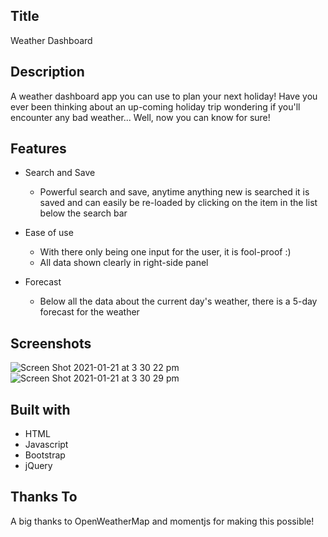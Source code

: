 ## Title
Weather Dashboard

## Description
A weather dashboard app you can use to plan your next holiday! Have you ever been thinking about an up-coming holiday trip wondering if you'll encounter any bad weather... Well, now you can know for sure!

## Features
- Search and Save
  - Powerful search and save, anytime anything new is searched it is saved and can easily be re-loaded by clicking on the item in the list below the search bar

- Ease of use
  - With there only being one input for the user, it is fool-proof :)
  - All data shown clearly in right-side panel

- Forecast
  - Below all the data about the current day's weather, there is a 5-day forecast for the weather

## Screenshots
![Screen Shot 2021-01-21 at 3 30 22 pm](https://user-images.githubusercontent.com/20080981/105282157-a3545a80-5bfd-11eb-9c64-55744aba3576.png)
![Screen Shot 2021-01-21 at 3 30 29 pm](https://user-images.githubusercontent.com/20080981/105282165-a64f4b00-5bfd-11eb-92c9-b88ea0a707f8.png)

## Built with
- HTML 
- Javascript
- Bootstrap 
- jQuery

## Thanks To
A big thanks to OpenWeatherMap and momentjs for making this possible!
